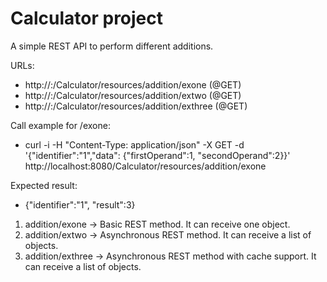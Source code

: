 # Calculator project

A simple REST API to perform different additions.

URLs:

* http://<server>:<port>/Calculator/resources/addition/exone (@GET)
* http://<server>:<port>/Calculator/resources/addition/extwo (@GET)
* http://<server>:<port>/Calculator/resources/addition/exthree (@GET)

Call example for /exone:

* curl -i -H "Content-Type: application/json" -X GET -d '{"identifier":"1","data": {"firstOperand":1, "secondOperand":2}}' http://localhost:8080/Calculator/resources/addition/exone

Expected result:

* {"identifier":"1", "result":3}

1. addition/exone   -> Basic REST method. It can receive one object.
2. addition/extwo   -> Asynchronous REST method. It can receive a list of objects.
3. addition/exthree -> Asynchronous REST method with cache support. It can receive a list of objects.